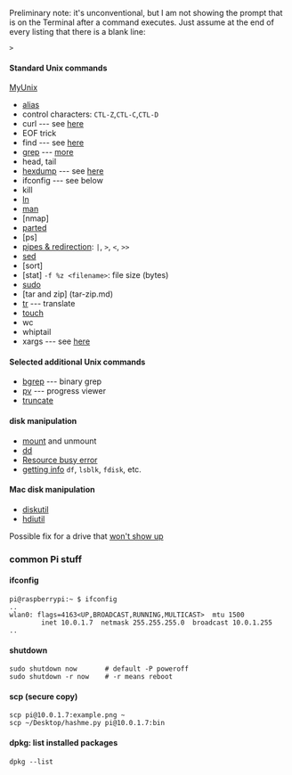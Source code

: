 Preliminary note:  it's unconventional, but I am not showing the prompt that is on the Terminal after a command executes.  Just assume at the end of every listing that there is a blank line:

```
>
```

#### Standard Unix commands

[MyUnix](https://github.com/telliott99/MyUnix)

- [alias](alias.md)
- control characters:  ``CTL-Z``,``CTL-C``,``CTL-D``
- curl --- see [here](https://github.com/telliott99/MyUnix/blob/master/unix/curl.rst)
- EOF trick
- find --- see [here](https://github.com/telliott99/MyUnix/blob/master/unix/find.rst)
- [grep](grep.md) --- [more](https://github.com/telliott99/MyUnix/blob/master/unix/grep.rst)
- head, tail
- [hexdump](hexdump.md) --- see [here](https://github.com/telliott99/MyUnix/blob/master/unix/hexdump.rst)
- ifconfig --- see below
- kill
- [ln](ln.md)
- [man](man.md)
- [nmap]
- [parted](../linux/parted.md)
- [ps]
- [pipes & redirection](pipe.md):  ``|``, ``>``, ``<``, ``>>``
- [sed](sed.md)
- [sort]
- [stat] ``-f %z <filename>``:  file size (bytes)
- [sudo](sudo.md)
- [tar and zip] (tar-zip.md)
- [tr](tr.md) --- translate
- [touch](touch.md)
- wc
- whiptail
- xargs --- see [here](https://github.com/telliott99/MyUnix/blob/master/unix/xargs.rst)

#### Selected additional Unix commands

- [bgrep](bgrep.md) --- binary grep
- [pv](pv.md) --- progress viewer
- [truncate](truncate.md)

#### disk manipulation

- [mount](mount.md) and unmount
- [dd](dd.md)
- [Resource busy error](resource-busy.md)
- [getting info](show-info.md) ``df``, ``lsblk``, ``fdisk``, etc.

#### Mac disk manipulation

- [diskutil](diskutil.md)
- [hdiutil](hdiutil.md)

Possible fix for a drive that [won't show up](borked-drive.md)

### common Pi stuff

#### ifconfig

```
pi@raspberrypi:~ $ ifconfig
..
wlan0: flags=4163<UP,BROADCAST,RUNNING,MULTICAST>  mtu 1500
        inet 10.0.1.7  netmask 255.255.255.0  broadcast 10.0.1.255
..
```

#### shutdown

```
sudo shutdown now       # default -P poweroff
sudo shutdown -r now    # -r means reboot
```

#### scp (secure copy)

```
scp pi@10.0.1.7:example.png ~
scp ~/Desktop/hashme.py pi@10.0.1.7:bin
```

#### dpkg:  list installed packages

```
dpkg --list
```